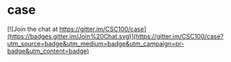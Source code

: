 # case

[![Join the chat at https://gitter.im/CSC100/case](https://badges.gitter.im/Join%20Chat.svg)](https://gitter.im/CSC100/case?utm_source=badge&utm_medium=badge&utm_campaign=pr-badge&utm_content=badge)
